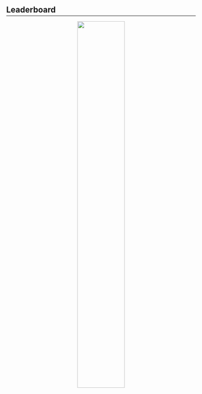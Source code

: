 <h2 style="margin-bottom: -0.7rem;"><b>Leaderboard</b></h2>
<hr class="hr-light"/>

<div align="center">
    <img src="{{ site.url }}/assets/img/2020-2021/classes/rookie/singles-leaderboard.png" style="height: 50%; width: 50%;" alt=""/>
</div>
